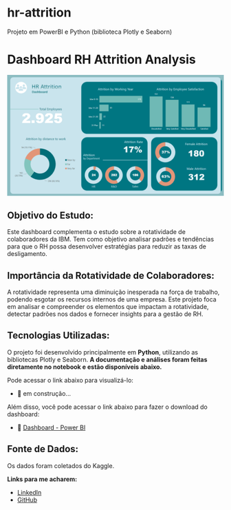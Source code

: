 # hr-attrition
Projeto em PowerBI e Python (biblioteca Plotly e Seaborn)

# Dashboard RH Attrition Analysis 

<p align="center">
  <img src="https://github.com/milexias/hr-attrition/blob/main/dash_hr_attrition.png"/>
</p>

## Objetivo do Estudo:
Este dashboard complementa o estudo sobre a rotatividade de colaboradores da IBM. Tem como objetivo analisar padrões e tendências para que o RH possa desenvolver estratégias para reduzir as taxas de desligamento.

## Importância da Rotatividade de Colaboradores:
A rotatividade representa uma diminuição inesperada na força de trabalho, podendo esgotar os recursos internos de uma empresa. Este projeto foca em analisar e compreender os elementos que impactam a rotatividade, detectar padrões nos dados e fornecer insights para a gestão de RH.

## Tecnologias Utilizadas:

O projeto foi desenvolvido principalmente em **Python**, utilizando as bibliotecas Plotly e Seaborn. **A documentação e análises foram feitas diretamente no notebook e estão disponíveis abaixo.**


Pode acessar o link abaixo para visualizá-lo:
 - 🔗 em construção...

Além disso, você pode acessar o link abaixo para fazer o download do dashboard:
 - 🔗 [Dashboard - Power BI](https://github.com/milexias/hr-attrition/blob/main/Hr_Attrition.pbix)

## Fonte de Dados:
Os dados foram coletados do Kaggle.


**Links para me acharem:**
* [LinkedIn](https://www.linkedin.com/in/alexia-ssantos/)
* [GitHub](https://github.com/milexias)
